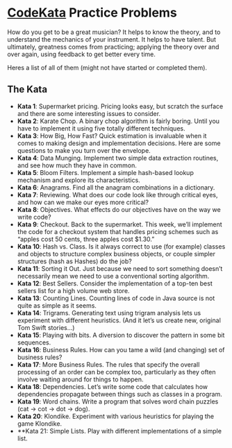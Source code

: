 # [CodeKata](http://codekata.com) Practice Problems

How do you get to be a great musician? It helps to know the theory, and to understand the mechanics of your instrument. It helps to have talent. But ultimately, greatness comes from practicing; applying the theory over and over again, using feedback to get better every time.

Heres a list of all of them (might not have started or completed them).

## The Kata

* **Kata 1**: Supermarket pricing. Pricing looks easy, but scratch the surface and there are some interesting issues to consider.
* **Kata 2**: Karate Chop. A binary chop algorithm is fairly boring. Until you have to implement it using five totally different techniques.
* **Kata 3**: How Big, How Fast? Quick estimation is invaluable when it comes to making design and implementation decisions. Here are some questions to make you turn over the envelope.
* **Kata 4**: Data Munging. Implement two simple data extraction routines, and see how much they have in common.
* **Kata 5**: Bloom Filters. Implement a simple hash-based lookup mechanism and explore its characteristics.
* **Kata 6**: Anagrams. Find all the anagram combinations in a dictionary.
* **Kata 7**: Reviewing. What does our code look like through critical eyes, and how can we make our eyes more critical?
* **Kata 8**: Objectives. What effects do our objectives have on the way we write code?
* **Kata 9**: Checkout. Back to the supermarket. This week, we’ll implement the code for a checkout system that handles pricing schemes such as “apples cost 50 cents, three apples cost $1.30.”
* **Kata 10**: Hash vs. Class. Is it always correct to use (for example) classes and objects to structure complex business objects, or couple simpler structures (hash as Hashes) do the job?
* **Kata 11**: Sorting it Out. Just because we need to sort something doesn’t necessarily mean we need to use a conventional sorting algorithm.
* **Kata 12**: Best Sellers. Consider the implementation of a top-ten best sellers list for a high volume web store.
* **Kata 13**: Counting Lines. Counting lines of code in Java source is not quite as simple as it seems.
* **Kata 14**: Trigrams. Generating text using trigram analysis lets us experiment with different heuristics. (And it let’s us create new, original Tom Swift stories…)
* **Kata 15**: Playing with bits. A diversion to discover the pattern in some bit sequences.
* **Kata 16**: Business Rules. How can you tame a wild (and changing) set of business rules?
* **Kata 17**: More Business Rules. The rules that specify the overall processing of an order can be complex too, particularly as they often involve waiting around for things to happen.
* **Kata 18**: Dependencies. Let’s write some code that calculates how dependencies propagate between things such as classes in a program.
* **Kata 19**: Word chains. Write a program that solves word chain puzzles (cat → cot → dot → dog).
* **Kata 20**: Klondike. Experiment with various heuristics for playing the game Klondike.
* **Kata 21: Simple Lists. Play with different implementations of a simple list.
